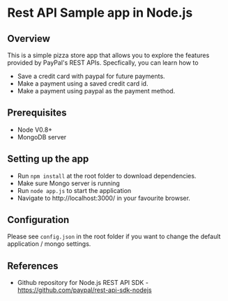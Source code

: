 # Rest API Sample app in Node.js

## Overview

This is a simple pizza store app that allows you to explore the features provided by PayPal's REST APIs. Specfically, you can learn how to
	
   * Save a credit card with paypal for future payments.
   * Make a payment using a saved credit card id.
   * Make a payment using paypal as the payment method. 

## Prerequisites

   * Node V0.8+
   * MongoDB server
   
## Setting up the app

   * Run `npm install` at the root folder to download dependencies.
   * Make sure Mongo server is running
   * Run `node app.js` to start the application
   * Navigate to http://localhost:3000/ in your favourite browser.

## Configuration

   Please see `config.json` in the root folder if you want to change the default application / mongo settings.
   
## References 

   * Github repository for Node.js REST API SDK - https://github.com/paypal/rest-api-sdk-nodejs
